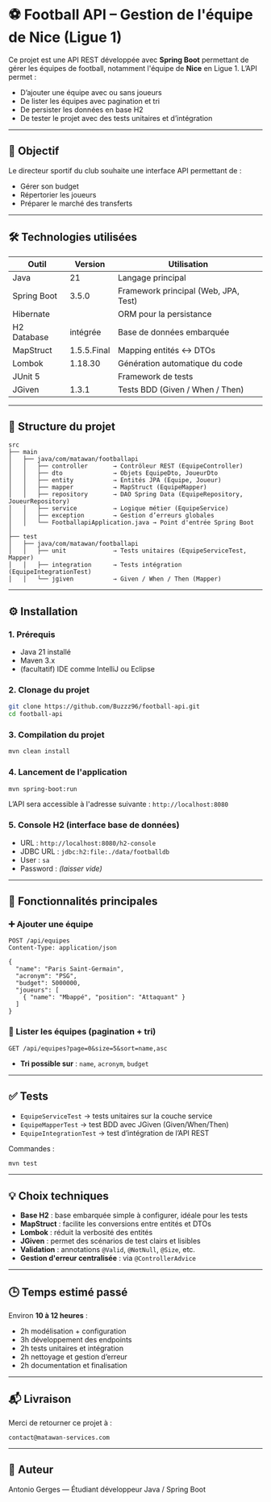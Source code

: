 # ⚽ Football API – Gestion de l'équipe de Nice (Ligue 1)

Ce projet est une API REST développée avec **Spring Boot** permettant de gérer les équipes de football, notamment l'équipe de **Nice** en Ligue 1. L’API permet :

- D’ajouter une équipe avec ou sans joueurs
- De lister les équipes avec pagination et tri
- De persister les données en base H2
- De tester le projet avec des tests unitaires et d’intégration

---

## 🚀 Objectif

Le directeur sportif du club souhaite une interface API permettant de :
- Gérer son budget
- Répertorier les joueurs
- Préparer le marché des transferts

---

## 🛠️ Technologies utilisées

| Outil             | Version        | Utilisation                           |
|------------------|----------------|----------------------------------------|
| Java             | 21             | Langage principal                      |
| Spring Boot      | 3.5.0          | Framework principal (Web, JPA, Test)   |
| Hibernate        |                | ORM pour la persistance                |
| H2 Database      | intégrée       | Base de données embarquée              |
| MapStruct        | 1.5.5.Final    | Mapping entités ↔ DTOs                 |
| Lombok           | 1.18.30        | Génération automatique du code         |
| JUnit 5          |                | Framework de tests                     |
| JGiven           | 1.3.1          | Tests BDD (Given / When / Then)        |

---

## 📂 Structure du projet

```
src
├── main
│   ├── java/com/matawan/footballapi
│   │   ├── controller       → Contrôleur REST (EquipeController)
│   │   ├── dto              → Objets EquipeDto, JoueurDto
│   │   ├── entity           → Entités JPA (Equipe, Joueur)
│   │   ├── mapper           → MapStruct (EquipeMapper)
│   │   ├── repository       → DAO Spring Data (EquipeRepository, JoueurRepository)
│   │   ├── service          → Logique métier (EquipeService)
│   │   ├── exception        → Gestion d’erreurs globales
│   │   └── FootballapiApplication.java → Point d'entrée Spring Boot
│
├── test
│   ├── java/com/matawan/footballapi
│   │   ├── unit             → Tests unitaires (EquipeServiceTest, Mapper)
│   │   ├── integration      → Tests intégration (EquipeIntegrationTest)
│   │   └── jgiven           → Given / When / Then (Mapper)
```

---

## ⚙️ Installation

### 1. Prérequis
- Java 21 installé
- Maven 3.x
- (facultatif) IDE comme IntelliJ ou Eclipse

### 2. Clonage du projet
```bash
git clone https://github.com/Buzzz96/football-api.git
cd football-api
```

### 3. Compilation du projet
```bash
mvn clean install
```

### 4. Lancement de l'application
```bash
mvn spring-boot:run
```

L’API sera accessible à l'adresse suivante : `http://localhost:8080`

### 5. Console H2 (interface base de données)
- URL : `http://localhost:8080/h2-console`
- JDBC URL : `jdbc:h2:file:./data/footballdb`
- User : `sa`
- Password : *(laisser vide)*

---

## 📌 Fonctionnalités principales

### ➕ Ajouter une équipe
```http
POST /api/equipes
Content-Type: application/json

{
  "name": "Paris Saint-Germain",
  "acronym": "PSG",
  "budget": 5000000,
  "joueurs": [
    { "name": "Mbappé", "position": "Attaquant" }
  ]
}
```

### 📄 Lister les équipes (pagination + tri)
```http
GET /api/equipes?page=0&size=5&sort=name,asc
```
- **Tri possible sur** : `name`, `acronym`, `budget`

---

## ✅ Tests

- `EquipeServiceTest` → tests unitaires sur la couche service
- `EquipeMapperTest` → test BDD avec JGiven (Given/When/Then)
- `EquipeIntegrationTest` → test d’intégration de l’API REST

Commandes :
```bash
mvn test
```

---

## 💡 Choix techniques

- **Base H2** : base embarquée simple à configurer, idéale pour les tests
- **MapStruct** : facilite les conversions entre entités et DTOs
- **Lombok** : réduit la verbosité des entités
- **JGiven** : permet des scénarios de test clairs et lisibles
- **Validation** : annotations `@Valid`, `@NotNull`, `@Size`, etc.
- **Gestion d'erreur centralisée** : via `@ControllerAdvice`

---

## 🕒 Temps estimé passé

Environ **10 à 12 heures** :
- 2h modélisation + configuration
- 3h développement des endpoints
- 2h tests unitaires et intégration
- 2h nettoyage et gestion d’erreur
- 2h documentation et finalisation

---

## 📬 Livraison

Merci de retourner ce projet à :

```
contact@matawan-services.com
```

---

## 👤 Auteur

Antonio Gerges — Étudiant développeur Java / Spring Boot
